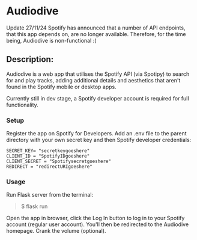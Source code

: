 # Audiodive

Update 27/11/24
Spotify has announced that a number of API endpoints, that this app depends on, are no longer available. Therefore, for the time being, Audiodive is non-functional :(

## Description:
Audiodive is a web app that utilises the Spotify API (via Spotipy) to search for and play tracks, adding additional details and aesthetics that aren't found in the Spotify mobile or desktop apps. 

Currently still in dev stage, a Spotify developer account is required for full functionality.

### Setup
Register the app on Spotify for Developers.
Add an .env file to the parent directory with your own secret key and then Spotify developer credentials:
```
SECRET_KEY= "secretkeygoeshere"
CLIENT_ID = "SpotifyIDgoeshere"
CLIENT_SECRET = "Spotifysecretgoeshere"
REDIRECT = "redirectURIgoeshere"
```

### Usage
Run Flask server from the terminal:
> $ flask run

Open the app in browser, click the Log In button to log in to your Spotify account (regular user account). You'll then be redirected to the Audiodive homepage. Crank the volume (optional).